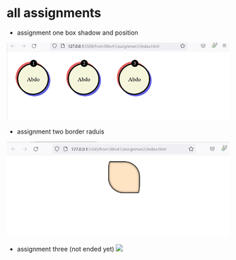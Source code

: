 # all assignments

- assignment one
  box shadow and position

![box shadow](./images/assignment1.png)

- assignment two
  border raduis

![border raduis](./images/assignment2.png)

- assignment three
  (not ended yet) 
  ![](./images/assignment3.png)
  
